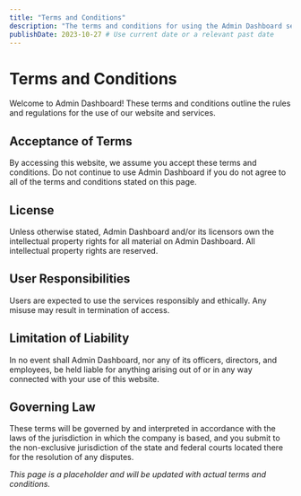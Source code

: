 ```yaml
---
title: "Terms and Conditions"
description: "The terms and conditions for using the Admin Dashboard services."
publishDate: 2023-10-27 # Use current date or a relevant past date
---
```


# Terms and Conditions

Welcome to Admin Dashboard! These terms and conditions outline the rules and regulations for the use of our website and services.

## Acceptance of Terms
By accessing this website, we assume you accept these terms and conditions. Do not continue to use Admin Dashboard if you do not agree to all of the terms and conditions stated on this page.

## License
Unless otherwise stated, Admin Dashboard and/or its licensors own the intellectual property rights for all material on Admin Dashboard. All intellectual property rights are reserved.

## User Responsibilities
Users are expected to use the services responsibly and ethically. Any misuse may result in termination of access.

## Limitation of Liability
In no event shall Admin Dashboard, nor any of its officers, directors, and employees, be held liable for anything arising out of or in any way connected with your use of this website.

## Governing Law
These terms will be governed by and interpreted in accordance with the laws of the jurisdiction in which the company is based, and you submit to the non-exclusive jurisdiction of the state and federal courts located there for the resolution of any disputes.

*This page is a placeholder and will be updated with actual terms and conditions.*
